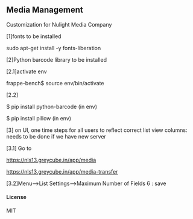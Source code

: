 ## Media Management

Customization for Nulight Media Company

[1]fonts to be installed

sudo apt-get install -y fonts-liberation

[2]Python barcode library to be installed

[2.1]activate env

frappe-bench$ source env/bin/activate

[2.2]

$ pip install python-barcode (in env)

$ pip install pillow (in env)

[3] on UI, one time steps for all users to reflect correct list view columns: needs to be done if we have new server

[3.1] Go to

https://nls13.greycube.in/app/media

https://nls13.greycube.in/app/media-transfer

[3.2]Menu-->List Settings-->Maximum Number of Fields 6 : save
#### License

MIT
